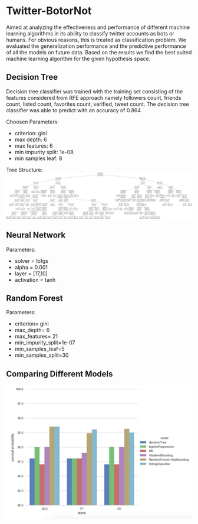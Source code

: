 # Twitter-BotorNot



Aimed at analyzing the effectiveness and performance of different machine learning algorithms in its ability to classify twitter accounts as bots or humans. For obvious reasons, this is treated as classification problem. We evaluated the generalization performance and the predictive performance of all the models on future data. Based on the results we find the best suited machine learning algorithm for the given hypothesis space. 

 Decision Tree
 -------
Decision tree classifier was trained with the training set consisting of the features considered from RFE approach namely followers count, friends count, listed count, favorites count, verified, tweet count.  The decision tree classifier was able to predict with an accuracy of 0.864

Choosen Parameters:
* criterion: gini 
* max depth: 6
* max features: 6
* min impurity split: 1e-08
* min samples leaf: 8

Tree Structure: 
![Alt text](https://github.com/Vignesh6v/Twitter-BotorNot/blob/master/Image.jpeg "Tree Visualization") 


Neural Network
 -------
Parameters:
* solver = lbfgs
* alpha = 0.001
* layer = [17,10]
* activation = tanh


Random Forest
-------
Parameters:
* criterion= gini
* max_depth= 6
* max_features= 21
* min_impurity_split=1e-07
* min_samples_leaf=5
* min_samples_split=30


Comparing Different Models
--------
![Alt text](https://github.com/Vignesh6v/Twitter-BotorNot/blob/master/Result.jpeg "Result") 


